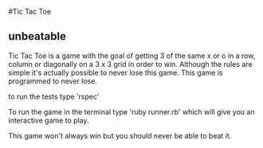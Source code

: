 #Tic Tac Toe
## unbeatable

Tic Tac Toe is a game with the goal of getting 3 of the same x or o in a row, column or diagonally on a 3 x 3 grid in order to win. Although the rules are simple it's actually possible to never lose this game. This game is programmed to never lose.

to run the tests type 'rspec'

To run the game in the terminal type 'ruby runner.rb' which will give you an interactive game to play.

This game won't always win but you should never be able to beat it.
